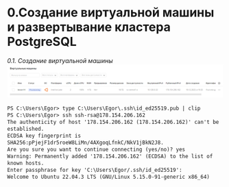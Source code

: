 # 0.Создание виртуальной машины и развертывание кластера PostgreSQL
*0.1. Создание виртуальной машины*
![Иллюстрация к проекту](https://github.com/sadbytrue/egor_sizov_pg_advanced/blob/main/Screenshot_42.png)
```
PS C:\Users\Egor> type C:\Users\Egor\.ssh\id_ed25519.pub | clip
PS C:\Users\Egor> ssh ssh-rsa@178.154.206.162
The authenticity of host '178.154.206.162 (178.154.206.162)' can't be established.
ECDSA key fingerprint is SHA256:pPjejF1dr5roeW8LiMn/4AXgoqLfnkC/NkV1jBkN2J8.
Are you sure you want to continue connecting (yes/no)? yes
Warning: Permanently added '178.154.206.162' (ECDSA) to the list of known hosts.
Enter passphrase for key 'C:\Users\Egor/.ssh/id_ed25519':
Welcome to Ubuntu 22.04.3 LTS (GNU/Linux 5.15.0-91-generic x86_64)
```
